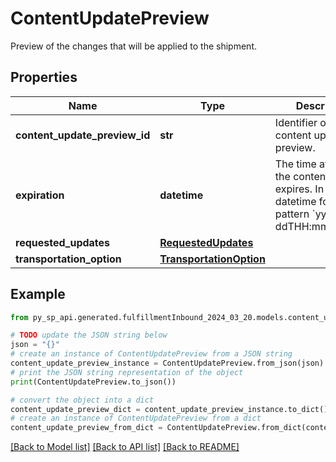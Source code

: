 # ContentUpdatePreview

Preview of the changes that will be applied to the shipment.

## Properties

Name | Type | Description | Notes
------------ | ------------- | ------------- | -------------
**content_update_preview_id** | **str** | Identifier of a content update preview. | 
**expiration** | **datetime** | The time at which the content update expires. In [ISO 8601](https://developer-docs.amazon.com/sp-api/docs/iso-8601) datetime format with pattern &#x60;yyyy-MM-ddTHH:mm:ss.sssZ&#x60;. | 
**requested_updates** | [**RequestedUpdates**](RequestedUpdates.md) |  | 
**transportation_option** | [**TransportationOption**](TransportationOption.md) |  | 

## Example

```python
from py_sp_api.generated.fulfillmentInbound_2024_03_20.models.content_update_preview import ContentUpdatePreview

# TODO update the JSON string below
json = "{}"
# create an instance of ContentUpdatePreview from a JSON string
content_update_preview_instance = ContentUpdatePreview.from_json(json)
# print the JSON string representation of the object
print(ContentUpdatePreview.to_json())

# convert the object into a dict
content_update_preview_dict = content_update_preview_instance.to_dict()
# create an instance of ContentUpdatePreview from a dict
content_update_preview_from_dict = ContentUpdatePreview.from_dict(content_update_preview_dict)
```
[[Back to Model list]](../README.md#documentation-for-models) [[Back to API list]](../README.md#documentation-for-api-endpoints) [[Back to README]](../README.md)


